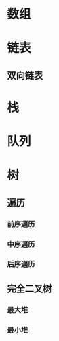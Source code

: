 
# 数组

# 链表

## 双向链表

# 栈

# 队列

# 树

## 遍历

### 前序遍历

### 中序遍历

### 后序遍历

## 完全二叉树

### 最大堆

### 最小堆